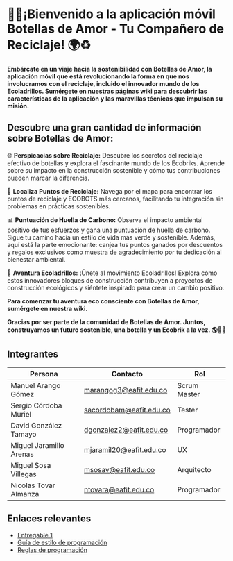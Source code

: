 # 🌿📱¡Bienvenido a la aplicación móvil Botellas de Amor - Tu Compañero de Reciclaje! 🌍♻️

**Embárcate en un viaje hacia la sostenibilidad con Botellas de Amor, la aplicación móvil que está revolucionando la forma en que nos involucramos con el reciclaje, incluido el innovador mundo de los Ecoladrillos. Sumérgete en nuestras páginas wiki para descubrir las características de la aplicación y las maravillas técnicas que impulsan su misión.**

## Descubre una gran cantidad de información sobre Botellas de Amor:

🌐 **Perspicacias sobre Reciclaje:** Descubre los secretos del reciclaje efectivo de botellas y explora el fascinante mundo de los Ecobriks. Aprende sobre su impacto en la construcción sostenible y cómo tus contribuciones pueden marcar la diferencia.

📍 **Localiza Puntos de Reciclaje:** Navega por el mapa para encontrar los puntos de reciclaje y ECOBOTS más cercanos, facilitando tu integración sin problemas en prácticas sostenibles.

📊 **Puntuación de Huella de Carbono:** Observa el impacto ambiental positivo de tus esfuerzos y gana una puntuación de huella de carbono. Sigue tu camino hacia un estilo de vida más verde y sostenible. Además, aquí está la parte emocionante: canjea tus puntos ganados por descuentos y regalos exclusivos como muestra de agradecimiento por tu dedicación al bienestar ambiental.

🧱 **Aventura Ecoladrillos:** ¡Únete al movimiento Ecoladrillos! Explora cómo estos innovadores bloques de construcción contribuyen a proyectos de construcción ecológicos y siéntete inspirado para crear un cambio positivo.

**Para comenzar tu aventura eco consciente con Botellas de Amor, sumérgete en nuestra wiki.**

**Gracias por ser parte de la comunidad de Botellas de Amor. Juntos, construyamos un futuro sostenible, una botella y un Ecobrik a la vez. 🌎💚🔄**

## Integrantes


| Persona | Contacto | Rol|
|-----------|-----------|-----------|
| Manuel Arango Gómez | marangog3@eafit.edu.co  | Scrum Master |
| Sergio Córdoba Muriel | sacordobam@eafit.edu.co | Tester |
| David González Tamayo | dgonzalez2@eafit.edu.co | Programador |
| Miguel Jaramillo Arenas | mjaramil20@eafit.edu.co | UX |
| Miguel Sosa Villegas | msosav@eafit.edu.co | Arquitecto |
| Nicolas Tovar Almanza | ntovara@eafit.edu.co | Programador |



## Enlaces relevantes

- [Entregable 1](https://github.com/msosav/Botellas-de-Amor/wiki/Entregable-1)
- [Guía de estilo de programación](https://github.com/msosav/Botellas-de-Amor/wiki/Gu%C3%ADa-de-estilo-de-programaci%C3%B3n)
- [Reglas de programación](https://github.com/msosav/Botellas-de-Amor/wiki/Reglas-de-programaci%C3%B3n)

